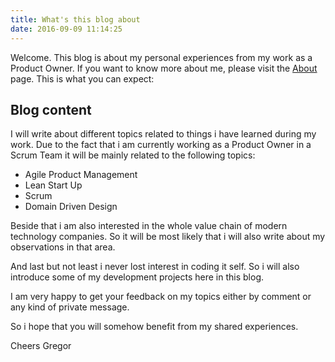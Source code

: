 ```yaml
---
title: What's this blog about
date: 2016-09-09 11:14:25
---
```

Welcome. This blog is about my personal experiences from my work as a Product Owner. If you want to know more about me, please visit the [About](/about) page. This is what you can expect: 
<!-- more -->

## Blog content
I will write about different topics related to things i have learned during my work. Due to the fact that i am currently working as a Product Owner in a Scrum Team it will be mainly related to the following topics:
* Agile Product Management
* Lean Start Up
* Scrum
* Domain Driven Design
 
Beside that i am also interested in the whole value chain of modern technology companies. So it will be most likely that i will also write about my observations in that area.

And last but not least i never lost interest in coding it self. So i will also introduce some of my development projects here in this blog.

I am very happy to get your feedback on my topics either by comment or any kind of private message. 

So i hope that you will somehow benefit from my shared experiences. 

Cheers
Gregor
